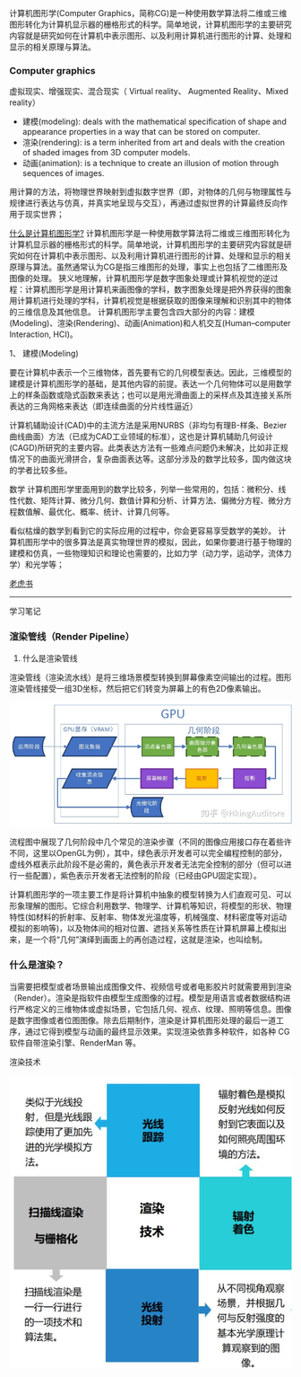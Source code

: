 计算机图形学(Computer Graphics，简称CG)是一种使用数学算法将二维或三维图形转化为计算机显示器的栅格形式的科学。简单地说，计算机图形学的主要研究内容就是研究如何在计算机中表示图形、以及利用计算机进行图形的计算、处理和显示的相关原理与算法。

### Computer graphics

虚拟现实、增强现实、混合现实（ Virtual reality、 Augmented Reality、Mixed reality）

- 建模(modeling): deals with the mathematical specification of shape and appearance properties in a 
  way that can be stored on computer. 
- 渲染(rendering): is a term inherited from art and deals with the creation of shaded images from 3D computer models. 
- 动画(animation): is a technique to create an illusion of motion through sequences of images.


用计算的方法，将物理世界映射到虚拟数字世界（即，对物体的几何与物理属性与规律进行表达与仿真，并真实地呈现与交互），再通过虚拟世界的计算最终反向作用于现实世界；

[什么是计算机图形学?](http://staff.ustc.edu.cn/~lgliu) 
计算机图形学是一种使用数学算法将二维或三维图形转化为计算机显示器的栅格形式的科学。简单地说，计算机图形学的主要研究内容就是研究如何在计算机中表示图形、以及利用计算机进行图形的计算、处理和显示的相关原理与算法。虽然通常认为CG是指三维图形的处理，事实上也包括了二维图形及图像的处理。
狭义地理解，计算机图形学是数字图象处理或计算机视觉的逆过程：计算机图形学是用计算机来画图像的学科，数字图象处理是把外界获得的图象用计算机进行处理的学科，计算机视觉是根据获取的图像来理解和识别其中的物体的三维信息及其他信息。
计算机图形学主要包含四大部分的内容：建模(Modeling)、渲染(Rendering)、动画(Animation)和人机交互(Human–computer Interaction, HCI)。

1、 建模(Modeling)

要在计算机中表示一个三维物体，首先要有它的几何模型表达。因此，三维模型的建模是计算机图形学的基础，是其他内容的前提。表达一个几何物体可以是用数学上的样条函数或隐式函数来表达；也可以是用光滑曲面上的采样点及其连接关系所表达的三角网格来表达（即连续曲面的分片线性逼近）

计算机辅助设计(CAD)中的主流方法是采用NURBS（非均匀有理B-样条、Bezier曲线曲面）方法（已成为CAD工业领域的标准），这也是计算机辅助几何设计(CAGD)所研究的主要内容。此类表达方法有一些难点问题仍未解决，比如非正规情况下的曲面光滑拼合，复杂曲面表达等。这部分涉及的数学比较多，国内做这块的学者比较多些。

数学
计算机图形学里面用到的数学比较多，列举一些常用的，包括：微积分、线性代数、矩阵计算、微分几何、数值计算和分析、计算方法、偏微分方程、微分方程数值解、最优化、概率、统计、计算几何等。

看似枯燥的数学到看到它的实际应用的过程中，你会更容易享受数学的美妙。
计算机图形学中的很多算法是真实物理世界的模拟，因此，如果你要进行基于物理的建模和仿真，一些物理知识和理论也需要的，比如力学（动力学，运动学，流体力学）和光学等；

[老虎书](https://blog.csdn.net/HW140701/article/details/122380227)

---



学习笔记

 

### 渲染管线（Render Pipeline）

1. 什么是渲染管线

渲染管线（渲染流水线）是将三维场景模型转换到屏幕像素空间输出的过程。图形渲染管线接受一组3D坐标，然后把它们转变为屏幕上的有色2D像素输出。

![image-20230325222104884](https://raw.githubusercontent.com/akingse/my-picbed/main/image-20230325222104884.png)

流程图中展现了几何阶段中几个常见的渲染步骤（不同的图像应用接口存在着些许不同，这里以OpenGL为例），其中，绿色表示开发者可以完全编程控制的部分，虚线外框表示此阶段不是必需的，黄色表示开发者无法完全控制的部分（但可以进行一些配置），紫色表示开发者无法控制的阶段（已经由GPU固定实现）。

 

计算机图形学的一项主要工作是将计算机中抽象的模型转换为人们直观可见、可以形象理解的图形。它综合利用数学、物理学、计算机等知识，将模型的形状、物理特性(如材料的折射率、反射率、物体发光温度等，机械强度、材料密度等对运动模拟的影响等)，以及物体间的相对位置、遮挡关系等性质在计算机屏幕上模拟出来，是一个将“几何”演绎到画面上的再创造过程，这就是渲染，也叫绘制。

### 什么是渲染？ 

当需要把模型或者场景输出成图像文件、视频信号或者电影胶片时就需要用到渲染（Render）。渲染是指软件由模型生成图像的过程。模型是用语言或者数据结构进行严格定义的三维物体或虚拟场景，它包括几何、视点、纹理、照明等信息。图像是数字图像或者位图图像。除去后期制作，渲染是计算机图形处理的最后一道工序，通过它得到模型与动画的最终显示效果。实现渲染依靠多种软件，如各种 CG 软件自带渲染引擎、RenderMan 等。



渲染技术

![image-20230325222132936](https://raw.githubusercontent.com/akingse/my-picbed/main/image-20230325222132936.png)